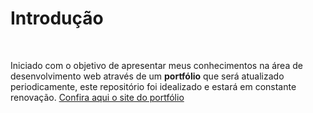 <h1>Introdução</h1> <br> 

Iniciado com o objetivo de apresentar meus conhecimentos na área de desenvolvimento web através de um <strong>portfólio</strong> que será atualizado periodicamente, este repositório foi idealizado e estará em constante renovação.
<a href="http://simplistic-money.surge.sh/" target="_blank" >Confira aqui o site do portfólio</a>
